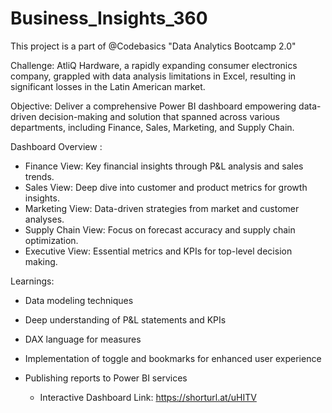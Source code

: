 # Business_Insights_360

This project is a part of @Codebasics "Data Analytics Bootcamp 2.0" 

Challenge: AtliQ Hardware, a rapidly expanding consumer electronics company, grappled with data analysis limitations in Excel, resulting in significant losses in the Latin American market.

Objective: Deliver a comprehensive Power BI dashboard empowering data-driven decision-making and solution that spanned across various departments, including Finance, Sales, Marketing, and Supply Chain.

Dashboard Overview :
- Finance View: Key financial insights through P&L analysis and sales trends.
- Sales View: Deep dive into customer and product metrics for growth insights.
- Marketing View: Data-driven strategies from market and customer analyses.
- Supply Chain View: Focus on forecast accuracy and supply chain optimization.
- Executive View: Essential metrics and KPIs for top-level decision making.

Learnings:
- Data modeling techniques
- Deep understanding of P&L statements and KPIs
- DAX language for measures
- Implementation of toggle and bookmarks for enhanced user experience
- Publishing reports to Power BI services

  * Interactive Dashboard Link:
https://shorturl.at/uHITV
